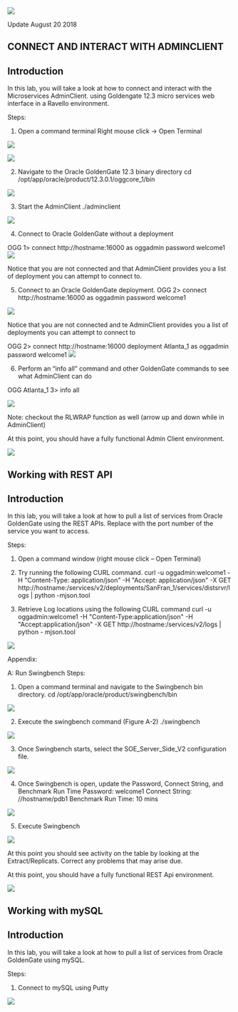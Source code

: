![](images/500/Lab500_image100.PNG)

Update August 20 2018

## CONNECT AND INTERACT WITH ADMINCLIENT
## Introduction

In this lab, you will take a look at how to connect and interact with the Microservices AdminClient. using Goldengate 12.3 micro services web interface in a Ravello environment.


Steps:
1. Open a command terminal
Right mouse click -> Open Terminal

![](images/500/Lab500_image101.PNG)

![](images/500/Lab500_image102.PNG)

2. Navigate to the Oracle GoldenGate 12.3 binary directory
cd /opt/app/oracle/product/12.3.0.1/oggcore_1/bin

![](images/500/Lab500_image103.PNG)

3. Start the AdminClient
./adminclient

![](images/500/Lab500_image104.PNG)

4. Connect to Oracle GoldenGate without a deployment

OGG 1> connect http://hostname:16000 as oggadmin password welcome1
![](images/500/Lab500_image104a.png)

Notice that you are not connected and that AdminClient provides you a list of deployment you can attempt to connect to.

5. Connect to an Oracle GoldenGate deployment.
OGG 2> connect http://hostname:16000 as oggadmin password welcome1

![](images/500/Lab500_image105.png)

Notice that you are not connected and te AdminClient provides you a list of deployments you can attempt to connect to

OGG 2> connect http://hostname:16000 deployment Atlanta_1
as oggadmin password welcome1
![](images/500/Lab500_image106.png)

6. Perform an “info all” command and other GoldenGate commands to see what
AdminClient can do

OGG Atlanta_1 3> info all

![](images/500/Lab500_image107.png)

Note: checkout the RLWRAP function as well (arrow up and down while in AdminClient)


At this point, you should have a fully functional Admin Client environment. 


![](images/500/Lab502_image100.PNG)

## Working with REST API
## Introduction

In this lab, you will take a look at how to pull a list of services from Oracle GoldenGate using the REST APIs. Replace <port> with the port number of the service you want to access.

Steps:
1. Open a command window (right mouse click – Open Terminal)

2. Try running the following CURL command.
curl -u oggadmin:welcome1 -H "Content-Type: application/json" -H "Accept:
application/json" -X GET
http://hostname:<port>/services/v2/deployments/SanFran_1/services/distsrvr/logs |
python -mjson.tool

3. Retrieve Log locations using the following CURL command
curl -u oggadmin:welcome1 -H "Content-Type:application/json" -H
"Accept:application/json" -X GET http://hostname:<port>/services/v2/logs | python - mjson.tool

![](images/502/Lab502_image101.png)

Appendix:

A: Run Swingbench
Steps:
1. Open a command terminal and navigate to the Swingbench bin directory.
cd /opt/app/oracle/product/swingbench/bin

![](images/502/Lab502_image102.png)

2. Execute the swingbench command (Figure A-2)
./swingbench

![](images/502/Lab502_image103.png)

3. Once Swingbench starts, select the SOE_Server_Side_V2 configuration file.

![](images502/Lab502_image104.png)

4. Once Swingbench is open, update the Password, Connect String, and Benchmark Run
Time
Password: welcome1
Connect String: //hostname/pdb1
Benchmark Run Time: 10 mins

![](images/502/Lab502_image105.png)

5. Execute Swingbench

![](images/502/Lab502_image106.png)

At this point you should see activity on the table by looking at the Extract/Replicats.
Correct any problems that may arise due.

At this point, you should have a fully functional REST Api environment. 



![](images/500/Lab503_image100.PNG)

## Working with mySQL
## Introduction

In this lab, you will take a look at how to pull a list of services from Oracle GoldenGate using mySQL.

Steps:
1. Connect to mySQL using Putty

![](images/500/Lab503_image101.png)
